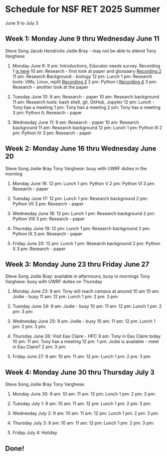 # Schedule for NSF RET 2025 Summer

June 9 to July 3

## Week 1: Monday June 9 thru Wednesday June 11

Steve Song
Jacob Hendricks
Jodie Bray - may not be able to attend
Tony Varghese

 1. Monday June 9: 
     9 am: Introductions, Educator needs survey. Recording 1 [is here](https://uwrf-my.sharepoint.com/:v:/g/personal/anthony_varghese_uwrf_edu/EcyoHYcNLM9OpgsmB_fmub8BBfGXJlGpWNg7sxpq2kUOBQ?e=qfJpj1&nav=eyJyZWZlcnJhbEluZm8iOnsicmVmZXJyYWxBcHAiOiJTdHJlYW1XZWJBcHAiLCJyZWZlcnJhbFZpZXciOiJTaGFyZURpYWxvZy1MaW5rIiwicmVmZXJyYWxBcHBQbGF0Zm9ybSI6IldlYiIsInJlZmVycmFsTW9kZSI6InZpZXcifX0%3D)
    10 am: Research - first look at paper and glossaary [Recording 2](https://uwrf.sharepoint.com/:v:/s/NSFRET2025Summer/EcwehTVMjW1EvwrZYCxL1osB8RyHVp9_-g3zkxlnCTOWSw?e=JRYI93)
    11 am: Research Background - biology
    12 pm: Lunch
     1 pm: Research tools: VMs, Linux, replit [Recording 3](https://uwrf.sharepoint.com/:v:/s/NSFRET2025Summer/EbVQmIT4dXBCvLID8eLJ_D0BdDL222I-cREkS8mM9v6h_w?e=ijZFge)
     2 pm: Python I [Recording 4](https://uwrf.sharepoint.com/:v:/s/NSFRET2025Summer/EZdynYYhxYVKoG9uS6E6otsBmp6tyJW9fQ45hpJjLb0aZA?e=i1ERed)
     3 pm: Research - another look at the paper

 2. Tuesday June 10:
     9 am: Research - paper
    10 am: Research background
    11 am: Research tools: bash shell, git, GitHub, Jupyter
    12 pm: Lunch - Tony has a meeting
     1 pm: Tony has a meeting
     2 pm: Tony has a meeting
     3 pm: Python II; Research - paper

 3. Wednesday June 11:
     9 am: Research - paper
    10 am: Research background
    11 am: Research background
    12 pm: Lunch
     1 pm: Python III
     2 pm: Python IV
     3 pm: Research - paper


## Week 2: Monday June 16 thru Wednesday June 20

Steve Song
Jodie Bray
Tony Varghese: busy with UWRF duties in the morning


 1. Monday June 16: 
    12 pm: Lunch
     1 pm: Python V
     2 pm: Python VI
     3 pm: Research - paper

 2. Tuesday June 17:
    12 pm: Lunch
     1 pm: Research background
     2 pm: Python VII
     3 pm: Research - paper

 3. Wednesday June 18:
    12 pm: Lunch
     1 pm: Research background
     2 pm: Python VIII
     3 pm: Research - paper

 4. Thursday June 19: 
    12 pm: Lunch
     1 pm: Research background
     2 pm: Python IX
     3 pm: Research - paper

 5. Friday June 20:
    12 pm: Lunch
     1 pm: Research background
     2 pm: Python X
     3 pm: Research - paper

## Week 3: Monday June 23 thru Friday June 27

Steve Song
Jodie Bray: available in afternoons, busy in mornings
Tony Varghese: busy with UWRF duties on Thursday


 1. Monday June 23: 
     9 am: Tony will reach campus at around 10 am
    10 am: Jodie - busy
    11 am: 
    12 pm: Lunch
     1 pm:
     2 pm: 
     3 pm: 

 2. Tuesday June 24:
     9 am: Jodie - busy
    10 am: 
    11 am: 
    12 pm: Lunch
     1 pm:
     2 pm: 
     3 pm: 

 3. Wednesday June 25:
     9 am: Jodie - busy
    10 am: 
    11 am: 
    12 pm: Lunch
     1 pm:
     2 pm: 
     3 pm: 

 4. Thursday June 26: Visit Eau Claire - HPC
     9 am: Tony in Eau Claire today
    10 am: 
    11 am: Tony has a meeting
    12 pm: 
     1 pm: Jodie is available - meet in Eau Claire?
     2 pm: 
     3 pm: 

 5. Friday June 27:
     9 am: 
    10 am: 
    11 am: 
    12 pm: Lunch
     1 pm:
     2 pm: 
     3 pm: 



## Week 4: Monday June 30 thru Thursday July 3

Steve Song
Jodie Bray
Tony Varghese: 


 1. Monday June 30: 
     9 am: 
    10 am: 
    11 am: 
    12 pm: Lunch
     1 pm:
     2 pm: 
     3 pm: 

 2. Tuesday July 1:
     9 am: 
    10 am: 
    11 am: 
    12 pm: Lunch
     1 pm:
     2 pm: 
     3 pm: 

 3. Wednesday July 2:
     9 am: 
    10 am: 
    11 am: 
    12 pm: Lunch
     1 pm:
     2 pm: 
     3 pm: 

 4. Thursday July 3: 
     9 am: 
    10 am: 
    11 am: 
    12 pm: Lunch
     1 pm:
     2 pm: 
     3 pm: 

 5. Friday July 4: Holiday

## Done!

